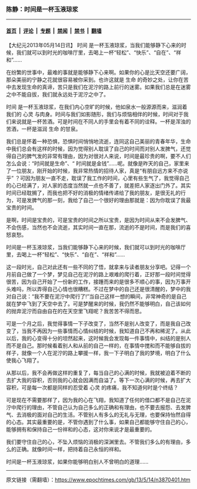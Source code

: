 ### 陈静：时间是一杯玉液琼浆

---

#### [首页](../../../..?n3870401) &nbsp;|&nbsp; [评论](../../../../../epoch-comment?n3870401) &nbsp;|&nbsp; [专题](../../../../../epoch-special?n3870401) &nbsp;|&nbsp; [禁闻](../../../../../epoch-news?n3870401) &nbsp;|&nbsp; [禁书](../../../../../books?n3870401) &nbsp;|&nbsp; [翻墙](https://github.com/gfw-breaker/nogfw/blob/master/README.md?n3870401)


<div class="post_content" id="artbody" itemprop="articleBody">
 <!-- article content begin -->
 <p>
  【大纪元2013年05月14日讯】
  <ok href="https://www.epochtimes.com/gb/tag/%E6%97%B6%E9%97%B4.html">
   时间
  </ok>
  是一杯玉液琼浆，当我们能够静下心来的时候，我们就可以到时光的咖啡厅里，去喝上一杯“轻松”、“快乐”、“自在”、“祥和”……
 </p>
 <p>
  在纷繁的世事中，最难的事就是能够静下心来啊。如果你的心是比天空还要广阔，那朵美丽的宁静之花就很容易被你采到。也许这就是
  <ok href="https://www.epochtimes.com/gb/tag/%E7%94%9F%E5%91%BD.html">
   生命
  </ok>
  的奇妙之处，让你在苦中去发现生命的真谛，苦只是我们在泥泞的路上前行的迷雾。如果我们总是在迷雾之中不能自拔，我们就永远处于泥泞之中了。
 </p>
 <p>
  <ok href="https://www.epochtimes.com/gb/tag/%E6%97%B6%E9%97%B4.html">
   时间
  </ok>
  是一杯玉液琼浆，在我们内心空旷的时候，他如泉水一般源源而来，滋润着我们的
  <ok href="https://www.epochtimes.com/gb/tag/%E5%BF%83%E7%81%B5.html">
   心灵
  </ok>
  与肉身。时间与我们如影随形，我们与烦恼相伴的时候，时间对于我们来说就是一杯苦酒。可是时间在不同人的手里会有着不同的诠释。一杯是浑浊的苦酒，一杯是滋润
  <ok href="https://www.epochtimes.com/gb/tag/%E7%94%9F%E5%91%BD.html">
   生命
  </ok>
  的甘泉。
 </p>
 <p>
  我们总是怀着一种恐惧，恐惧时间悄悄地流逝，连同这自己美丽的青春年华，生命中我们总会有这样的时候，因为觉得别人耽误了自己的时间而对别人发脾气，还觉得自己的脾气发的非常有理由，因为对很对人来说，时间是最珍贵的啊，要不人们怎么会说：“时间就是生命”、“ 时间就是金钱”……呢。就像是昨天的自己，家里来了一位朋友，刚开始的时候，我非常热情的招待人家，真是“有朋自远方来不亦说乎” ？可因为朋友一直不走，耽误了我工作的时间，心里有些生气了，我觉得自己的心已经满了，对人家的态度当然就一点也不善了，就差把人家逐出门外了。其实时间已经耽搁了，而我也把不好的消极的情绪传递给了我的朋友，是很无礼的行为，可是发脾气的那一刻，我给了自己一个很好的理由那就是：因为你耽误了我最宝贵的时间。
 </p>
 <p>
  是啊，时间是宝贵的，可是宝贵的时间之所以宝贵，是因为时间从来不会发脾气、不会伤感，当然也不会流逝，其实时间一直在那，流逝的不是时间，而是我们的喜怒哀愁。
 </p>
 <p>
  时间是一杯玉液琼浆，当我们能够静下心来的时候，我们就可以到时光的咖啡厅里，去喝上一杯“轻松”、“快乐”、“自在”、“祥和”……
 </p>
 <p>
  这一段时光，自己对此还有一些不同的了悟，就拿来与读者朋友分享吧。记得一个月前自己做了一个梦，梦见自己在泥泞的路上艰难的爬行着，正好那一段时间觉得很苦，因为自己开始了一份新的工作，接踵而来的是很多不顺心的事，因为万事开头难吗，所以弄得自己心情也很糟糕。不过在梦中的自己还是很清醒的，梦中的我对自己说：“我不要在泥泞中爬行了!”当自己这样一想的瞬间，非常神奇的是自己就在梦中飞到了天空中去了。可是梦醒来的时候，我仍然不能够明白，自己该如何的抛弃泥泞而自由自在的在天空里飞翔呢？我苦苦不得而思。
 </p>
 <p>
  可是一个月之后，我觉得事情一下子改变了，当然不是别人改变了，而是我自己改变了，当我不再因为一些事情而心情纠结的时候，我知道自己不再和稀泥了。从此以后，我的心变得十分的坦然起来，这时候我会发现每一件事情中，纠结的是别人而不是自己。那时候看着别人和从前的自己一样的，在事情中搅和而不能够自拔的样子，就像一个人在泥泞的路上攀援一样，我一下子明白了我的梦境，明白了什么使我心飞翔了。
 </p>
 <p>
  从那以后，我不会再做这样的重复了，每当自己的心满的时候，我就被迫着不断的去扩大我的容积，否则我的心就会因满而自溢了。等下一次心满的时候，再去扩大容积，可是每一次都是同样的忍受着
  <ok href="https://www.epochtimes.com/gb/tag/%E5%BF%83%E7%81%B5.html">
   心灵
  </ok>
  的疼痛，我不知道何时是个终结？
 </p>
 <p>
  可是现在不需要那样了，因为我的心在飞翔，我知道了任何的借口都不是自己在泥泞中爬行的理由，不管自己认为自己多么的正确和有理由，也不要去报怨、去发脾气、去消极的面对自己的生活。不管别人有多么的无礼与无理，也要保持怡然自得的心态。其实最重要的是，不管你遇到了什么事，如果自己都能够守住自己的心，能够拥有和保持自己一份祥和的心态，这对你来说才是最重要的。
 </p>
 <p>
  我们要守住自己的心，不坠入烦恼的消极的深渊里去。不管我们多么的有理由，多么的正确。就像时间一样，把持着自己永恒的祥和。
 </p>
 <p>
  时间是一杯玉液琼浆，如果你能够明白别人不曾明白的道理……
 </p>
 <!-- article content end -->
 <div id="below_article_ad">
 </div>
</div>


---

原文链接（需翻墙）：https://www.epochtimes.com/gb/13/5/14/n3870401.htm